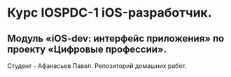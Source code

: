 # Курс IOSPDC-1 iOS-разработчик.

## Модуль «iOS-dev: интерфейс приложения» по проекту «Цифровые профессии».

Студент - Афанасьев Павел.
Репозиторий домашних работ.
